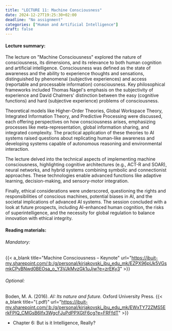 ```yaml
---
title: "LECTURE 11: Machine Consciousness"
date: 2024-12-27T19:25:30+02:00
deadline: "No assignment"
categories: ["Human and Artificial Intelligence"]
draft: false
---
```


#### Lecture summary:

The lecture on "Machine Consciousness" explored the nature of consciousness, its dimensions, and its relevance to both human cognition and artificial intelligence. Consciousness was defined as the state of awareness and the ability to experience thoughts and sensations, distinguished by phenomenal (subjective experiences) and access (reportable and processable information) consciousness. Key philosophical frameworks included Thomas Nagel's emphasis on the subjectivity of experience and David Chalmers' distinction between the easy (cognitive functions) and hard (subjective experience) problems of consciousness.

Theoretical models like Higher-Order Theories, Global Workspace Theory, Integrated Information Theory, and Predictive Processing were discussed, each offering perspectives on how consciousness arises, emphasizing processes like meta-representation, global information sharing, and integrated complexity. The practical application of these theories to AI systems raised questions about replicating human-like awareness and developing systems capable of autonomous reasoning and environmental interaction.

The lecture delved into the technical aspects of implementing machine consciousness, highlighting cognitive architectures (e.g., ACT-R and SOAR), neural networks, and hybrid systems combining symbolic and connectionist approaches. These technologies enable advanced functions like adaptive learning, decision-making, and sensory-motor integration.

Finally, ethical considerations were underscored, questioning the rights and responsibilities of conscious machines, potential biases in AI, and the societal implications of advanced AI systems. The session concluded with a look at future prospects, including AI-enhanced human cognition, the risks of superintelligence, and the necessity for global regulation to balance innovation with ethical integrity.

#### Reading materials:

###### Mandatory:

{{< a_blank title="Machine Consciousness – Keynote" url="https://ibuit-my.sharepoint.com/:b:/g/personal/kirjakovski_ibu_edu_mk/EZPX96pUk5VGsmkCPyBNwd0BEOsa_o_Y3VJkMvzGk1uJjw?e=zrEKy3" >}}

<!-- Haier, R. J., Colom Marañón, R., & Hunt, E. B. (2024). *The science of human intelligence* (2nd ed.). Cambridge University press. {{< a_blank title="(.pdf)" url="https://ibuit-my.sharepoint.com/:b:/g/personal/kirjakovski_ibu_edu_mk/EcEXuBAPDuZGgPqaK9ehxEABHvAfva5S9L5IwSvWRpR5nA?e=yHHw3d" >}}

* Chapter:-->
<!-- Optional: -->

###### Optional:

Boden, M. A. (2016). *AI: Its nature and future.* Oxford University Press. {{< a_blank title="(.pdf)" url="https://ibuit-my.sharepoint.com/:b:/g/personal/kirjakovski_ibu_edu_mk/EWxTY72ZMS5ErkFPlQ_CMGsB6Ifx3WgcFJuPdPPXGtF6cg?e=FRFfdT" >}}

* Chapter 6: But is it Intelligence, Really?